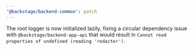 ```yaml
---
'@backstage/backend-common': patch
---
```


The root logger is now initialized lazily, fixing a circular dependency issue with `@backstage/backend-app-api` that would result in `Cannot read properties of undefined (reading 'redacter')`.
